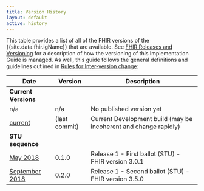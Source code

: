 ```yaml
---
title: Version History
layout: default
active: history
---
```

This table provides a list of all of the FHIR versions of the {{site.data.fhir.igName}} that are available. See [FHIR Releases and Versioning](http://build.fhir.org/versions.html#versions) for a description of how the versioning of this Implementation Guide is managed.  As well, this guide follows the general definitions and guidelines outlined in [Rules for Inter-version change](http://build.fhir.org/versions.html#change):

|Date|Version|Description|
|---|---|---|
|**Current Versions**|
|n/a|n/a|No published version yet|
|[current](http://build.fhir.org/ig/HL7/fhir-ips/index.html)|(last commit)|Current Development build (may be incoherent and change rapidly)|
|**STU sequence**|
|[May 2018](http://hl7.org/fhir/uv/ips/2018May/index.html)|0.1.0| Release 1 - First ballot (STU) - FHIR version 3.0.1|
|[September 2018](http://hl7.org/fhir/uv/ips/2018Sep/index.html)|0.2.0| Release 1 - Second ballot (STU) - FHIR version 3.5.0|
